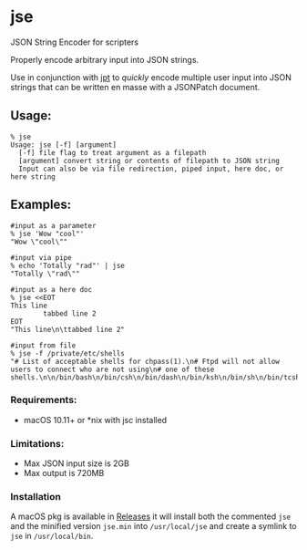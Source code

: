 # jse
JSON String Encoder for scripters

Properly encode arbitrary input into JSON strings.

Use in conjunction with [jpt](https://guthub.com/brunerd/jpt) to _quickly_ encode multiple user input into JSON strings that can be written en masse with a JSONPatch document.

## Usage:
```
% jse
Usage: jse [-f] [argument]
  [-f] file flag to treat argument as a filepath
  [argument] convert string or contents of filepath to JSON string
  Input can also be via file redirection, piped input, here doc, or here string
```

## Examples:
```
#input as a parameter
% jse 'Wow "cool"' 
"Wow \"cool\""

#input via pipe
% echo 'Totally "rad"' | jse   
"Totally \"rad\""

#input as a here doc
% jse <<EOT
This line
        tabbed line 2
EOT
"This line\n\ttabbed line 2"

#input from file
% jse -f /private/etc/shells 
"# List of acceptable shells for chpass(1).\n# Ftpd will not allow users to connect who are not using\n# one of these shells.\n\n/bin/bash\n/bin/csh\n/bin/dash\n/bin/ksh\n/bin/sh\n/bin/tcsh\n/bin/zsh\n"
```

### Requirements:
* macOS 10.11+ or \*nix with jsc installed

### Limitations:
* Max JSON input size is 2GB
* Max output is 720MB

### Installation
A macOS pkg is available in [Releases](https://github.com/brunerd/jse/releases) it will install both the commented `jse` and the minified version `jse.min` into `/usr/local/jse` and create a symlink to `jse` in `/usr/local/bin`.
